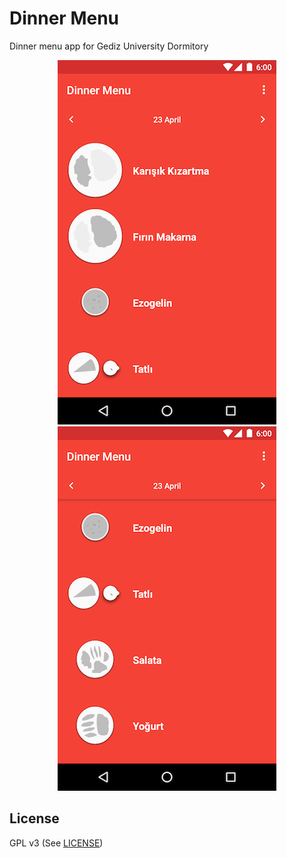 # Dinner Menu
Dinner menu app for Gediz University Dormitory

<p align="center">
<img src="/graphics/screenshot/1.png" /> <img src="/graphics/screenshot/2.png" />
</p>

## License
GPL v3 (See [LICENSE](/LICENSE))
